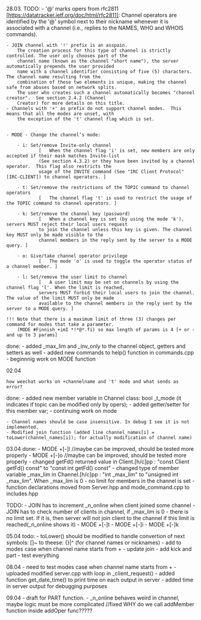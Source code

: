 28.03.
TODO:
	- '@' marks opers
		from rfc2811 [https://datatracker.ietf.org/doc/html/rfc2811]:
			Channel operators are identified by the '@' symbol next to their nickname whenever it is associated with 
			a channel (i.e., replies to the NAMES, WHO and WHOIS commands).

	- JOIN channel with '!' prefix is an asspain.
		The creation process for this type of channel is strictly controlled. The user only chooses part of the 
		channel name (known as the channel "short name"), the server automatically prepends the user provided
		name with a channel identifier consisting of five (5) characters. The channel name resulting from the 
		combination of these two elements is unique, making the channel safe from abuses based on network splits.
		The user who creates such a channel automatically becomes "channel creator".  See section 2.4.2 (Channel 
		Creator) for more details on this title.
	- Channels with '+' as prefix do not support channel modes.  This means that all the modes are unset, with 
		the exception of the 't' channel flag which is set.


	- MODE - Change the channel’s mode:

		· i: Set/remove Invite-only channel
				[ 	When the channel flag 'i' is set, new members are only accepted if their mask matches Invite-list 
				(See section 4.3.2) or they have been invited by a channel operator.  This flag also restricts the 
				usage of the INVITE command (See "IRC Client Protocol" [IRC-CLIENT]) to channel operators. ]

		· t: Set/remove the restrictions of the TOPIC command to channel operators
				[ 	The channel flag 't' is used to restrict the usage of the TOPIC command to channel operators. ]

		· k: Set/remove the channel key (password)
				[ 	When a channel key is set (by using the mode 'k'), servers MUST reject their local users request 
				to join the channel unless this key is given. The channel key MUST only be made visible to the 
				channel members in the reply sent by the server to a MODE query. ]

		· o: Give/take channel operator privilege
				[ 	The mode 'o' is used to toggle the operator status of a channel member. ]

		· l: Set/remove the user limit to channel
				[ 	A user limit may be set on channels by using the channel flag 'l'. When the limit is reached, 
				servers MUST forbid their local users to join the channel. The value of the limit MUST only be made 
				available to the channel members in the reply sent by the server to a MODE query. ]

	!!! Note that there is a maximum limit of three (3) changes per command for modes that take a parameter.
		(MODE #Finnish +imI *!*@*.fi) so max length of params is 4 [+ or - and up to 3 params]
done:
	- added _max_lim and _inv_only to the channel object, getters and setters as well
	- added new commands to help() function in commands.cpp
	- beginnnig work on MODE function

02.04

	how weechat works on +channelname and 't' mode and what sends as error?
done:
	- added new member variable in Channel class: bool _t_mode (it indicates if topic can be modified only by opers);
	- added getter/setter for this member var;
	- continuing work on mode

	- Channel names should be case insensitive. In debug I see it is not implemented.
	- Modified join function (added line channel_names[i] = toLower(channel_names[i]); for actually modification of channel name)

03.04
done:
	- MODE +[-]l //maybe can be improved, should be tested more properly
	- MODE +[-]o //maybe can be improved, should be tested more properly
  	- changed getFd() returned value in Client.[h/c]pp : "const Client getFd() const" to "const int getFd() const"
    - changed type of member variable _max_lim in Channel.[h/c]pp : "int _max_lim" to "unsigned int _max_lim".
        When _max_lim is 0 - no limit for members in the channel is set
	- function declarations moved from Server.hpp and mode_command.cpp to includes.hpp

TODO:
    - JOIN has to increment _n_online when client joined some channel
    - JOIN has to check number of clients in channel, if _max_lim is 0 - there is no limit set. If it is, then server will not join 
        client to the channel if this limit is reached(_n_online shows it)
	- MODE +[-]t 
	- MODE +[-]i
	- MODE +[-]k



05.04
	todo:
		- toLower() should be modified to handle convertion of next symbols: []\~ to theese: {}|^
		(for channel names or nicknames)
		- add to modes case when channel name starts from +
		- update join
		- add kick and part
		- test everything

08.04
	- need to test modes case when channel name starts from +
	- uploaded modified server.cpp with loop in _client_request()
	- added function get_date_time() to print time on each output in server
	- added time in server output for debugging purposes

09.04
	- draft for PART function.
	- _n_online behaves weird in channel, maybe logic must be more complicated //fixed
		WHY do we call addMember function inside addOper func????? 